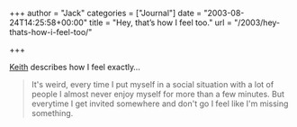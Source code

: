 +++
author = "Jack"
categories = ["Journal"]
date = "2003-08-24T14:25:58+00:00"
title = "Hey, that’s how I feel too."
url = "/2003/hey-thats-how-i-feel-too/"

+++

[Keith][1] describes how I feel exactly&#8230;
  


> It's weird, every time I put myself in a social situation with a lot of people I almost never enjoy myself for more than a few minutes. But everytime I get invited somewhere and don't go I feel like I'm missing something.

 [1]: http://www.keithdevens.com/weblog/archive/2003/Aug/23/4207
